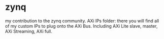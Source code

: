 zynq
====

my contribution to the zynq community.
AXi IPs folder: there you will find all of my custom IPs to plug onto the AXi Bus.
Including AXi Lite slave, master, AXi Streaming, AXi full.


